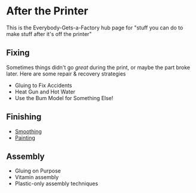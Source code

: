 # After the Printer

This is the Everybody-Gets-a-Factory hub page for "stuff you can do to make stuff after it's off the printer"

## Fixing

Sometimes things didn't go *great* during the print, or maybe the part broke later. Here are some repair & recovery strategies

- Gluing to Fix Accidents
- Heat Gun and Hot Water
- Use the Bum Model for Something Else!

## Finishing

- [Smoothing](svx5t-bms6t-c99e5-6nff6-90e2r)
- [Painting](68f0r-cmwdh-4ga56-v6fe3-ze6x1)

## Assembly

- Gluing on Purpose
- Vitamin assembly
- Plastic-only assembly techniques
